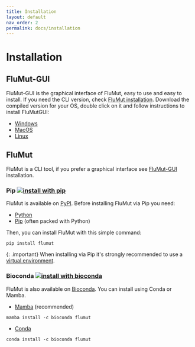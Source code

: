 ```yaml
---
title: Installation
layout: default
nav_order: 2
permalink: docs/installation
---
```


# Installation

## FluMut-GUI

FluMut-GUI is the graphical interface of FluMut, easy to use and easy to install.
If you need the CLI version, check [FluMut installation](#flumut).
Download the compiled version for your OS, double click on it and follow instructions to install FluMutGUI:

- [Windows](https://github.com/izsvenezie-virology/FluMutGUI/releases/latest/download/FluMutGUI-Windows-installer.exe)
- [MacOS](https://github.com/izsvenezie-virology/FluMutGUI/releases/latest/download/FluMutGUI-MacOS.zip)
- [Linux](https://github.com/izsvenezie-virology/FluMutGUI/releases/latest/download/FluMutGUI-linux.tar.gz)

## FluMut

FluMut is a CLI tool, if you prefer a graphical interface see [FluMut-GUI](#flumut-gui) installation.

### Pip [![install with pip](https://img.shields.io/badge/install%20with-pip-brightgreen.svg)](https://pypi.org/project/flumut/)

FluMut is available on [PyPI](https://pypi.org/project/flumut/).
Before installing FluMut via Pip you need:

- [Python](https://www.python.org/downloads/)
- [Pip](https://pypi.org/project/pip/) (often packed with Python)

Then, you can install FluMut with this simple command:

```
pip install flumut
```

{: .important}
When installing via Pip it's strongly recommended to use a [virtual environment](https://docs.python.org/3/library/venv.html).

### Bioconda [![install with bioconda](https://img.shields.io/badge/install%20with-bioconda-brightgreen.svg?style=flat)](http://bioconda.github.io/recipes/flumut/README.html)

FluMut is also available on [Bioconda](https://bioconda.github.io/recipes/flumut/README.html).
You can install using Conda or Mamba.

- [Mamba](https://mamba.readthedocs.io/en/latest/installation/mamba-installation.html) (recommended)

```
mamba install -c bioconda flumut
```

- [Conda](https://conda.io/projects/conda/en/latest/user-guide/install/index.html)

```
conda install -c bioconda flumut
```
